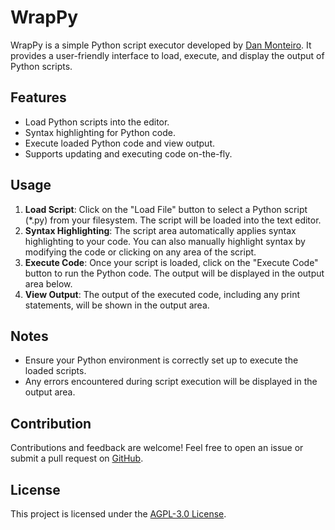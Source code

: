 # WrapPy

WrapPy is a simple Python script executor developed by [Dan Monteiro](https://github.com/0xrDan). It provides a user-friendly interface to load, execute, and display the output of Python scripts.

## Features
- Load Python scripts into the editor.
- Syntax highlighting for Python code.
- Execute loaded Python code and view output.
- Supports updating and executing code on-the-fly.

## Usage
1. **Load Script**: Click on the "Load File" button to select a Python script (*.py) from your filesystem. The script will be loaded into the text editor.
2. **Syntax Highlighting**: The script area automatically applies syntax highlighting to your code. You can also manually highlight syntax by modifying the code or clicking on any area of the script.
3. **Execute Code**: Once your script is loaded, click on the "Execute Code" button to run the Python code. The output will be displayed in the output area below.
4. **View Output**: The output of the executed code, including any print statements, will be shown in the output area.

## Notes
- Ensure your Python environment is correctly set up to execute the loaded scripts.
- Any errors encountered during script execution will be displayed in the output area.

## Contribution
Contributions and feedback are welcome! Feel free to open an issue or submit a pull request on [GitHub](https://github.com/0xrdan/wrap.py).

## License
This project is licensed under the [AGPL-3.0 License](LICENSE).
